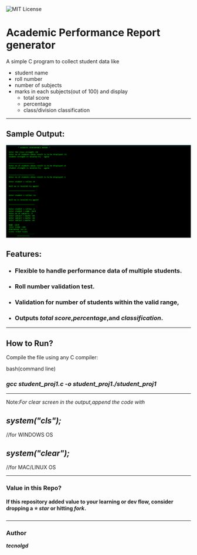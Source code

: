 ![MIT License](https://img.shields.io/github/license/tecnolgd/ACADEMIC-PERFORMANCE_GEN?style=flat)


# Academic Performance  Report generator


A simple C program to collect student data like 
* student name
* roll number
* number of subjects
* marks in each subjects(out of 100) 
and display
   * total score
   * percentage 
   * class/division classification
--------------
##  Sample Output:

![Sample Output](output_screenshots/academic_report_output.png)


## Features:
* ### Flexible to handle performance data of multiple students.
* ### Roll number validation test.
* ### Validation for number of students  within the valid range,
* ### Outputs *total score*,*percentage*,and *classification*.
--------------

## How to Run?
Compile the file using any C compiler:

bash(command line)
### *gcc student_proj1.c -o student_proj1./student_proj1* 
--------------
Note:*For clear screen in the output,append the code with*

## *system("cls");*
//for WINDOWS OS

## *system("clear");*
//for MAC/LINUX OS  

--------------
### Value in this Repo?
#### If this repository added value to your learning or dev flow, consider dropping a ⭐ *star* or hitting *fork*.
--------------

### Author
***tecnolgd***
